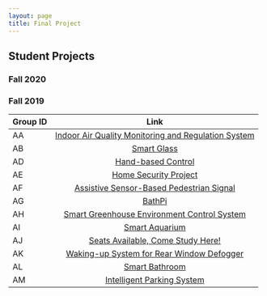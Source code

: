 ```yaml
---
layout: page
title: Final Project
---
```

## Student Projects
### Fall 2020

### Fall 2019
| **Group ID**      | **Link**     |
| ----------------------------- |:----------------------------:|
|AA|[Indoor Air Quality Monitoring and Regulation System](https://linlyu97.github.io/12-740/)|
|AB|[Smart Glass](https://12740teamab.github.io/Smart-Glass/)|
|AD|[Hand-based Control](https://yujuem.github.io/12740project.github.io/)|
|AE|[Home Security Project](https://12740ae.github.io/AE_website/)|
|AF| [Assistive Sensor-Based Pedestrian Signal](https://radish96.github.io/12740teamAF/)|        
|AG| [BathPi](https://hahahoho1997.github.io/BathPi/)|       
|AH|[Smart Greenhouse Environment Control System](https://jiadongsong31.github.io/project_12740/)|
|AI|[Smart Aquarium](https://dylan-wyl10.github.io/12740-AI-Group/index)|
|AJ|[Seats Available, Come Study Here!](https://lijingtu.github.io/12740_AJ/)|
|AK|[Waking-up System for Rear Window Defogger](https://chengzh2.github.io/12740-project-group-AK/)|
|AL|[Smart Bathroom](https://yuanpenc.github.io/AL-term-project.github.io/)|
|AM|[Intelligent Parking System](https://zhaochengd.github.io/Course_Data_Acquisition/)|









